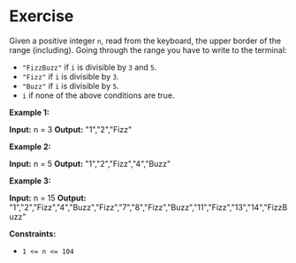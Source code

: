 # Exercise

Given a positive integer `n`, read from the keyboard, the upper border of the range (including). Going through the range you have to write to the terminal:

-   `"FizzBuzz"`  if  `i`  is divisible by  `3`  and  `5`.
-   `"Fizz"`  if  `i`  is divisible by  `3`.
-   `"Buzz"`  if  `i`  is divisible by  `5`.
-   `i`  if none of the above conditions are true.

**Example 1:**

**Input:** n = 3
**Output:** "1","2","Fizz"

**Example 2:**

**Input:** n = 5
**Output:** "1","2","Fizz","4","Buzz"

**Example 3:**

**Input:** n = 15
**Output:** "1","2","Fizz","4","Buzz","Fizz","7","8","Fizz","Buzz","11","Fizz","13","14","FizzBuzz"

**Constraints:**

-   `1 <= n <= 104`
